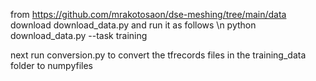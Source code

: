from https://github.com/mrakotosaon/dse-meshing/tree/main/data
download download_data.py and run it as follows \n
  python download_data.py --task training

next run conversion.py to convert the tfrecords files in the training_data folder to numpyfiles
